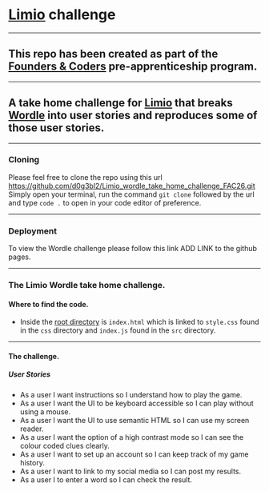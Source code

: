 # [Limio](https://www.limio.com/) challenge

---

## This repo has been created as part of the [Founders & Coders](https://learn.foundersandcoders.com) pre-apprenticeship program.

---

## A take home challenge for [Limio](https://www.limio.com/) that breaks [Wordle](https://www.nytimes.com/games/wordle/index.html) into user stories and reproduces some of those user stories.

---

### Cloning

Please feel free to clone the repo using this url https://github.com/d0g3bl2/Limio_wordle_take_home_challenge_FAC26.git Simply open your terminal, run the command `git clone` followed by the url and type `code .` to open in your code editor of preference.

---

### Deployment

To view the Wordle challenge please follow this link ADD LINK to the github pages.

---

### The Limio Wordle take home challenge.

#### Where to find the code.

- Inside the [root directory](https://github.com/d0g3bl2/Limio_wordle_take_home_challenge_FAC26.git) is `index.html` which is linked to `style.css` found in the `css` directory and `index.js` found in the `src` directory.

---

#### The challenge.

##### User Stories

- As a user I want instructions so I understand how to play the game.
- As a user I want the UI to be keyboard accessible so I can play without using a mouse.
- As a user I want the UI to use semantic HTML so I can use my screen reader.
- As a user I want the option of a high contrast mode so I can see the colour coded clues clearly.
- As a user I want to set up an account so I can keep track of my game history.
- As a user I want to link to my social media so I can post my results.
- As a user I to enter a word so I can check the result.
